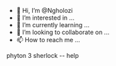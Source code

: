 - 👋 Hi, I’m @Ngholozi
- 👀 I’m interested in ...
- 🌱 I’m currently learning ...
- 💞️ I’m looking to collaborate on ...
- 📫 How to reach me ...

<!---
Ngholozi/Ngholozi is a ✨ special ✨ repository because its `README.md` (this file) appears on your GitHub profile.
You can click the Preview link to take a look at your changes.
---> phyton 3 sherlock -- help

